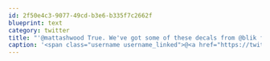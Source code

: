 ```yaml
---
id: 2f50e4c3-9077-49cd-b3e6-b335f7c2662f
blueprint: text
category: twitter
title: "'@mattashwood True. We've got some of these decals from @blik for @okcolab whatisblik.com/shop/explore"
caption: '<span class="username username_linked">@<a href="https://twitter.com/mattashwood" title="Matt Ashwood">mattashwood</a></span> True. We''ve got some of these decals from <span class="username username_linked">@<a href="https://twitter.com/blik" title="blik">blik</a></span> for <span class="username username_linked">@<a href="https://twitter.com/okcolab" title="Okanagan coLab">okcolab</a></span> <a href="http://www.whatisblik.com/shop/explore" title="http://www.whatisblik.com/shop/explore" class="link link_untco">whatisblik.com/shop/explore</a>'
---
```

